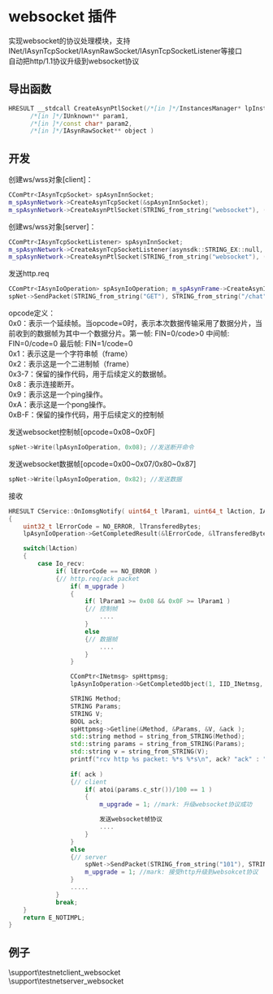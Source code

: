 # websocket 插件  

实现websocket的协议处理模块，支持INet/IAsynTcpSocket/IAsynRawSocket/IAsynTcpSocketListener等接口  
自动把http/1.1协议升级到websocket协议  

## 导出函数  
```c++  
HRESULT __stdcall CreateAsynPtlSocket(/*[in ]*/InstancesManager* lpInstancesManager,  
      /*[in ]*/IUnknown** param1,  
      /*[in ]*/const char* param2,  
      /*[in ]*/IAsynRawSocket** object )  
```  

## 开发
创建ws/wss对象[client]：
```c++  
CComPtr<IAsynTcpSocket> spAsynInnSocket;
m_spAsynNetwork->CreateAsynTcpSocket(&spAsynInnSocket);
m_spAsynNetwork->CreateAsynPtlSocket(STRING_from_string("websocket"), (IUnknown**)&spAsynInnSocket.p, STRING_from_string(ssl? "tls/13" : "tcp/13"), &spAsynPtlSocket);
```  

创建ws/wss对象[server]：
```c++  
CComPtr<IAsynTcpSocketListener> spAsynInnSocket;
m_spAsynNetwork->CreateAsynTcpSocketListener(asynsdk::STRING_EX::null, &spAsynInnSocket);
m_spAsynNetwork->CreateAsynPtlSocket(STRING_from_string("websocket"), (IUnknown**)&spAsynInnSocket.p, STRING_from_string(ssl? "tls/13" : "tcp/13"), &spAsynPtlSocket);
```  

发送http.req  
```c++  
CComPtr<IAsynIoOperation> spAsynIoOperation; m_spAsynFrame->CreateAsynIoOperation(0, 0, &spAsynIoOperation);
spNet->SendPacket(STRING_from_string("GET"), STRING_from_string("/chat"), 0, spAsynIoOperation);
```  

opcode定义：  
0x0：表示一个延续帧。当opcode=0时，表示本次数据传输采用了数据分片，当前收到的数据帧为其中一个数据分片。第一帧: FIN=0/code>0 中间帧: FIN=0/code=0 最后帧: FIN=1/code=0  
0x1：表示这是一个字符串帧（frame）  
0x2：表示这是一个二进制帧（frame）  
0x3-7：保留的操作代码，用于后续定义的数据帧。  
0x8：表示连接断开。  
0x9：表示这是一个ping操作。  
0xA：表示这是一个pong操作。  
0xB-F：保留的操作代码，用于后续定义的控制帧  

发送websocket控制帧[opcode=0x08~0x0F]  
```c++  
spNet->Write(lpAsynIoOperation, 0x08); //发送断开命令  
```  

发送websocket数据帧[opcode=0x00~0x07/0x80~0x87]  
```c++  
spNet->Write(lpAsynIoOperation, 0x82); //发送数据  
```  

接收  
```c++  
HRESULT CService::OnIomsgNotify( uint64_t lParam1, uint64_t lAction, IAsynIoOperation *lpAsynIoOperation )
{
    uint32_t lErrorCode = NO_ERROR, lTransferedBytes;
    lpAsynIoOperation->GetCompletedResult(&lErrorCode, &lTransferedBytes, 0);

    switch(lAction)
    {
        case Io_recv:
             if( lErrorCode == NO_ERROR )
             {// http.req/ack packet
                 if( m_upgrade )
                 {
                     if( lParam1 >= 0x08 && 0x0F >= lParam1 )
                     {// 控制帧
                         ....
                     }
                     else
                     {// 数据帧
                         ....
                     }
                 }

                 CComPtr<INetmsg> spHttpmsg;
                 lpAsynIoOperation->GetCompletedObject(1, IID_INetmsg, (void **)&spHttpmsg);

                 STRING Method;
                 STRING Params;
                 STRING V;
                 BOOL ack;
                 spHttpmsg->Getline(&Method, &Params, &V, &ack );
                 std::string method = string_from_STRING(Method);
                 std::string params = string_from_STRING(Params);
                 std::string v = string_from_STRING(V);
                 printf("rcv http %s packet: %*s %*s\n", ack? "ack" : "req", Method.len, Method.ptr, Params.len, Params.ptr);
                 
                 if( ack )
                 {// client
                     if( atoi(params.c_str())/100 == 1 )
                     {
                         m_upgrade = 1; //mark: 升级websocket协议成功

                         发送websocket帧协议
                         ....
                     }
                 }
                 else
                 {// server
                     spNet->SendPacket(STRING_from_string("101"), STRING_from_string("Switching Protocols"), 0, lpAsynIoOperation);
                     m_upgrade = 1; //mark: 接受http升级到websokcet协议
                 }
                 .....
             }
             break;
    }
    return E_NOTIMPL;
}
```  

## 例子  
\support\testnetclient_websocket  
\support\testnetserver_websocket  